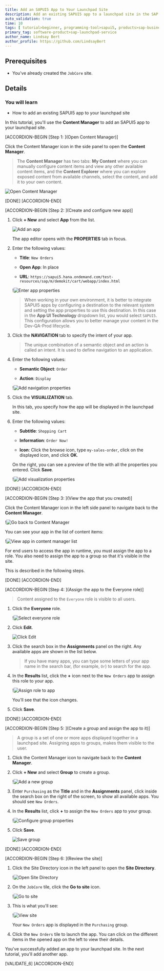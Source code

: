 ```yaml
---
title: Add an SAPUI5 App to Your Launchpad Site
description: Add an existing SAPUI5 app to a launchpad site in the SAP Launchpad service.
auto_validation: true
time: 10
tags: [ tutorial>beginner, programming-tool>sapui5, products>sap-business-technology-platform, topic>cloud, products>sap-launchpad-service]
primary_tag: software-product>sap-launchpad-service
author_name: Lindsay Bert
author_profile: https://github.com/LindsayBert
---
```


## Prerequisites
 - You've already created the `JobCore` site.  


## Details
### You will learn
  - How to add an existing SAPUI5 app to your launchpad site

In this tutorial, you'll use the **Content Manager** to add an SAPUI5 app to your launchpad site.

[ACCORDION-BEGIN [Step 1: ](Open Content Manager)]

 Click the Content Manager icon in the side panel to open the **Content Manager**.

>The **Content Manager** has two tabs: **My Content** where you can manually configure content items and view any other available content items, and the **Content Explorer** where you can explore exposed content from available channels, select the content, and add it to your own content.

  ![Open Content Manager](1-open-content-manager.png)

[DONE]
[ACCORDION-END]

[ACCORDION-BEGIN [Step 2: ](Create and configure new app)]

1.  Click **+ New** and select **App** from the list.  

    ![Add an app](2-add-app.png)


    The app editor opens with the **PROPERTIES** tab in focus.

2. Enter the following values:

    * **Title**: `New Orders`

    * **Open App**: In place

    * **URL**:  `https://sapui5.hana.ondemand.com/test-resources/sap/m/demokit/cart/webapp/index.html`

    !![Enter app properties](3-add-app-properties.png)

    >When working in your own environment, it is better to integrate SAPUI5 apps by configuring a destination to the relevant system and setting the app properties to use this destination. In this case in the  **App UI Technology** dropdown list, you would select `SAPUI5`. This configuration allows you to better manage your content in the Dev-QA-Prod lifecycle.

3. Click the **NAVIGATION** tab to specify the intent of your app.

    > The unique combination of a semantic object and an action is called an intent. It is used to define navigation to an application.

4. Enter the following values:

    * **Semantic Object**: `Order`

    * **Action**: `Display`

    !![Add navigation properties](4-navigation-properties.png)

5. Click the **VISUALIZATION** tab.

    In this tab, you specify how the app will be displayed in the launchpad site.

6. Enter the following values:

      * **Subtitle**: `Shopping Cart `

      * **Information**:  `Order Now!`

      * **Icon**: Click the browse icon, type `my-sales-order`, click on the displayed icon, and click **OK**.

      On the right, you can see a preview of the tile with all the properties you entered.
      Click **Save**.

    !![Add visualization properties](5-vizualization-properties.png)


[DONE]
[ACCORDION-END]

[ACCORDION-BEGIN [Step 3: ](View the app that you created)]

Click the Content Manager icon in the left side panel to navigate back to the **Content Manager**.

  !![Go back to Content Manager](6-back-to-content-manager.png)

You can see your app in the list of content items:

!![View app in content manager list](7-view-app.png)

For end users to access the app in runtime, you must assign the app to a role. You also need to assign the app to a group so that it's visible in the site.

This is described in the following steps.

[DONE]
[ACCORDION-END]

[ACCORDION-BEGIN [Step 4: ](Assign the app to the Everyone role)]


>Content assigned to the `Everyone` role is visible to all users.

1. Click the **Everyone** role.

    !![Select everyone role](10-everyone-role.png)

2. Click **Edit**.

    ![Click Edit](11-edit.png)

3. Click the search box in the **Assignments** panel on the right. Any available apps are shown in the list below.

    >If you have many apps, you can type some letters of your app name in the search bar, (for example, `Or`) to search for the app.

4. In the **Results** list, click the **+** icon next to the `New Orders` app to assign this role to your app.

    !![Assign role to app](12-assign-role.png)

    You'll see that the icon changes.

5. Click **Save**.

[DONE]
[ACCORDION-END]

[ACCORDION-BEGIN [Step 5: ](Create a group and assign the app to it)]


>A group is a set of one or more apps displayed together in a launchpad site.
 Assigning apps to groups, makes them visible to the user.

1. Click the Content Manager icon to navigate back to the **Content Manager**.

2. Click **+ New** and select **Group** to create a group.

    !![Add a new group](8-add-group.png)

2. Enter `Purchasing` as the **Title** and in the **Assignments** panel, click inside the search box on the right of the screen, to show all available apps. You should see `New Orders`.

3. In the **Results** list, click **+** to assign the `New Orders` app to your group.

    !![Configure group properties](9-configure-group.png)

4. Click **Save**.

    ![Save group](9a-save-group.png)

[DONE]
[ACCORDION-END]



[ACCORDION-BEGIN [Step 6: ](Review the site)]

1. Click the Site Directory icon in the left panel to open the **Site Directory**.

    !![Open Site Directory](13-open-site-directory.png)

2. On the `JobCore` tile, click the **Go to site** icon.

    !![Go to site](14-go-to-site.png)

3. This is what you'll see:

    !![View site](15-view-site.png)

    Your `New Orders` app is displayed in the `Purchasing` group.

4. Click the `New Orders` tile to launch the app. You can click on the different items in the opened app on the left to view their details.

You've successfully added an app to your launchpad site. In the next tutorial, you'll add another app.

[VALIDATE_6]
[ACCORDION-END]
